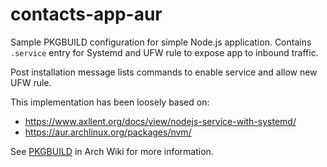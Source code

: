 # contacts-app-aur

Sample PKGBUILD configuration for simple Node.js application. Contains `.service` entry for Systemd and UFW rule to expose app to inbound traffic.

Post installation message lists commands to enable service and allow new UFW rule.

This implementation has been loosely based on:
- <https://www.axllent.org/docs/view/nodejs-service-with-systemd/>
- <https://aur.archlinux.org/packages/nvm/>

See [PKGBUILD](https://wiki.archlinux.org/index.php/PKGBUILD) in Arch Wiki for more information.
